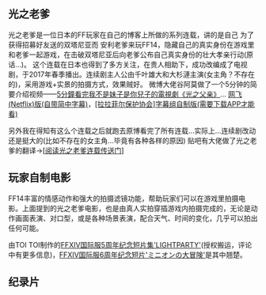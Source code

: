 ## 光之老爹

光之老爹是一位日本的FF玩家在自己的博客上所做的系列连载，讲的是自己 为了获得招募好友送的双塔尼亚而 安利老爹来玩FF14，隐藏自己的真实身份在游戏里和老爹一起游戏，在击破双塔尼亚后向老爹公布自己真实身份的壮大孝亲行动(原话…)。
这个连载在日本也得到了多方关注，在贵人相助下，成功改编成了电视剧，于2017年春季播出。连续剧主人公由千叶雄大和大杉漣主演(女主角？不存在的)，采用游戏+实景的拍摄方式，效果贼好。
微博大佬谷阿莫做了一个5分钟的简要介绍视频——[5分鐘看完我不是妹子是你兒子的電視劇《光之父亲》](http://weibo.com/3901429666/F9Ds5tbMC)…
[网飞(Netflix)版(自带简中字幕)](https://www.netflix.com/jp/title/80178543)，[[拉拉菲尔保护协会]字幕组自制版(需要下载APP才能看)](https://www.diyidan.com/main/post/6294360860192592995/detail/1)

另外我在得知有这么个连载之后就跑去原博看完了所有连载…实际上…连续剧改动还是挺大的(比如不存在的女主角…毕竟有各种各样的原因)
贴吧有大佬做了光之老爹的翻译→[[阅读光之老爹连载传送门](https://tieba.baidu.com/p/6056620931?see_lz=1)]

## 玩家自制电影

FF14丰富的情感动作和强大的拍摄滤镜功能，帮助玩家们可以在游戏里拍摄电影。上面提到的光之老爹电影，也是由真人实拍穿插游戏内拍摄完成的，无论是动作画面表演、对口型，或是各种场景表演，配合天气、时间的变化，几乎可以拍出任何可能。

由TOI TOI制作的[FFXIV国际服5周年纪念短片集'LIGHTPARTY'](https://www.bilibili.com/video/av28612727)(授权搬运，评论中有更多信息)，[FFXIV国际服6周年纪念短片'ミニオンの大冒険'](https://www.bilibili.com/video/av61945692)是其中翘楚。

## 纪录片

<IncludePage file="_includes/history/documentary.md" />
